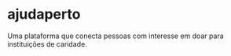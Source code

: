 # ajudaperto
Uma plataforma que conecta pessoas com interesse em doar para instituições de caridade.
